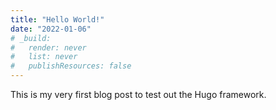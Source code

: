 ```yaml
---
title: "Hello World!"
date: "2022-01-06"
# _build:
#   render: never
#   list: never
#   publishResources: false
---
```


This is my very first blog post to test out the Hugo framework.